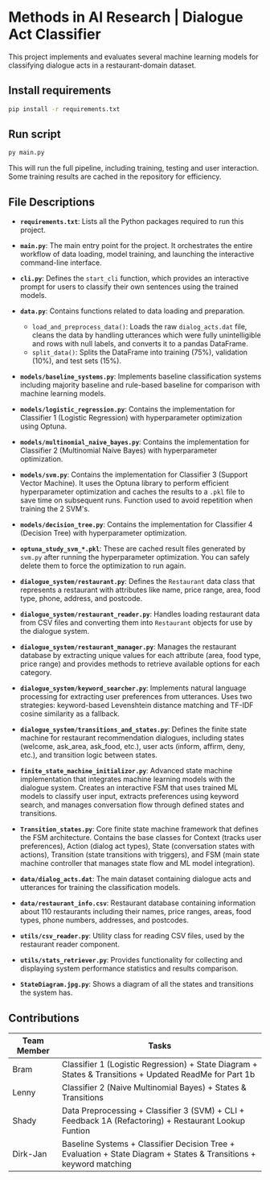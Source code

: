 # Methods in AI Research | Dialogue Act Classifier

This project implements and evaluates several machine learning models for classifying dialogue acts in a restaurant-domain dataset.

## Install requirements
```bash
pip install -r requirements.txt
```

## Run script
```bash
py main.py
```
This will run the full pipeline, including training, testing and user interaction. Some training results are cached in the repository for efficiency.

## File Descriptions

- **`requirements.txt`**: Lists all the Python packages required to run this project.
- **`main.py`**: The main entry point for the project. It orchestrates the entire workflow of data loading, model training, and launching the interactive command-line interface.
- **`cli.py`**: Defines the `start_cli` function, which provides an interactive prompt for users to classify their own sentences using the trained models.
- **`data.py`**: Contains functions related to data loading and preparation.
  - `load_and_preprocess_data()`: Loads the raw `dialog_acts.dat` file, cleans the data by handling utterances which were fully unintelligible and rows with null labels, and converts it to a pandas DataFrame.
  - `split_data()`: Splits the DataFrame into training (75%), validation (10%), and test sets (15%).
- **`models/baseline_systems.py`**: Implements baseline classification systems including majority baseline and rule-based baseline for comparison with machine learning models.
- **`models/logistic_regression.py`**: Contains the implementation for Classifier 1 (Logistic Regression) with hyperparameter optimization using Optuna.
- **`models/multinomial_naive_bayes.py`**: Contains the implementation for Classifier 2 (Multinomial Naive Bayes) with hyperparameter optimization.
- **`models/svm.py`**: Contains the implementation for Classifier 3 (Support Vector Machine). It uses the Optuna library to perform efficient hyperparameter optimization and caches the results to a `.pkl` file to save time on subsequent runs. Function used to avoid repetition when training the 2 SVM's.
- **`models/decision_tree.py`**: Contains the implementation for Classifier 4 (Decision Tree) with hyperparameter optimization.
- **`optuna_study_svm_*.pkl`**: These are cached result files generated by `svm.py` after running the hyperparameter optimization. You can safely delete them to force the optimization to run again.

- **`dialogue_system/restaurant.py`**: Defines the `Restaurant` data class that represents a restaurant with attributes like name, price range, area, food type, phone, address, and postcode.
- **`dialogue_system/restaurant_reader.py`**: Handles loading restaurant data from CSV files and converting them into `Restaurant` objects for use by the dialogue system.
- **`dialogue_system/restaurant_manager.py`**: Manages the restaurant database by extracting unique values for each attribute (area, food type, price range) and provides methods to retrieve available options for each category.
- **`dialogue_system/keyword_searcher.py`**: Implements natural language processing for extracting user preferences from utterances. Uses two strategies: keyword-based Levenshtein distance matching and TF-IDF cosine similarity as a fallback.
- **`dialogue_system/transitions_and_states.py`**: Defines the finite state machine for restaurant recommendation dialogues, including states (welcome, ask_area, ask_food, etc.), user acts (inform, affirm, deny, etc.), and transition logic between states.
- **`finite_state_machine_initializor.py`**: Advanced state machine implementation that integrates machine learning models with the dialogue system. Creates an interactive FSM that uses trained ML models to classify user input, extracts preferences using keyword search, and manages conversation flow through defined states and transitions.
- **`Transition_states.py`**: Core finite state machine framework that defines the FSM architecture. Contains the base classes for Context (tracks user preferences), Action (dialog act types), State (conversation states with actions), Transition (state transitions with triggers), and FSM (main state machine controller that manages state flow and ML model integration).


- **`data/dialog_acts.dat`**: The main dataset containing dialogue acts and utterances for training the classification models.
- **`data/restaurant_info.csv`**: Restaurant database containing information about 110 restaurants including their names, price ranges, areas, food types, phone numbers, addresses, and postcodes.

- **`utils/csv_reader.py`**: Utility class for reading CSV files, used by the restaurant reader component.
- **`utils/stats_retriever.py`**: Provides functionality for collecting and displaying system performance statistics and results comparison.

- **`StateDiagram.jpg.py`**: Shows a diagram of all the states and transitions the system has.


## Contributions

| Team Member | Tasks                                                                                                              |
|-------------|--------------------------------------------------------------------------------------------------------------------|
| Bram        | Classifier 1 (Logistic Regression) + State Diagram + States & Transitions + Updated ReadMe for Part 1b             |
| Lenny       | Classifier 2 (Naive Multinomial Bayes) + States & Transitions                                                      |
| Shady       | Data Preprocessing + Classifier 3 (SVM) + CLI + Feedback 1A (Refactoring) + Restaurant Lookup Funtion              |
| Dirk-Jan    | Baseline Systems + Classifier Decision Tree + Evaluation + State Diagram + States & Transitions + keyword matching |

